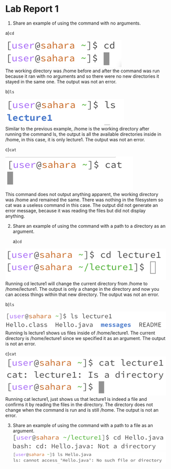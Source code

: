 # Lab Report 1

1. Share an example of using the command with no arguments.

a)`cd`

![Image](cd1.png)  
The working directory was /home before and after the command was run because it ran with no arguments and so there were no new directories it stayed in the same one. The output was not an error.  

  b)`ls`  
  
![Image](im.png)  
Similar to the previous example, /home is the working directory after running the command ls, the output is all the available directories inside in /home, in this case, it is only lecture1. The output was not an error.  

  c)`cat`  

![Image](cat1.png)  
This command does not output anything apparent, the working directory was /home and remained the same. There was nothing in the filesystem so cat was a useless command in this case. The output did not generate an error message, because it was reading the files but did not display anything.  

2. Share an example of using the command with a path to a directory as an argument.  

   a)`cd`
   
![Image](image.png)
Running cd lecture1 will change the current directory from /home to /home/lecture1. The output is only a change in the directory and now you can access things within that new directory. The output was not an error.  

  b)`ls`
   
![Image](im2.png)
Running ls lecture1 shows us files inside of /home/lecture1. The current directory is /home/lecture1 since we specified it as an argument. The output is not an error.  

  c)`cat`  
  ![Image](cat2.png)
Running cat lecture1, just shows us that lecture1 is indeed a file and confirms it by reading the files in the directory. The directory does not change when the command is run and is still /home. The output is not an error.  

3. Share an example of using the command with a path to a file as an argument.
![Image](image2.png)
![Image](im3.png)
